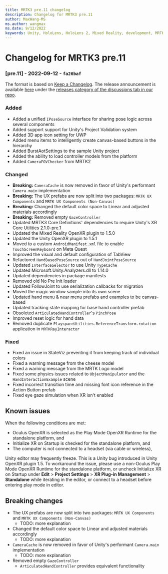 ```yaml
---
title: MRTK3 pre.11 changelog
description: Changelog for MRTK3 pre.11
author: MaxWang-MS
ms.author: wangmax
ms.date: 9/12/2022
keywords: Unity, HoloLens, HoloLens 2, Mixed Reality, development, MRTK, MRTK3, MRTK3 preview, MRTK3 public preview, changelog, MRTK3 changelog
---
```


# Changelog for MRTK3 pre.11

### [pre.11] - 2022-09-12 - `fa26baf`
The format is based on [Keep a Changelog](https://keepachangelog.com/en/1.0.0/). The release announcement is available [here](https://github.com/microsoft/MixedRealityToolkit-Unity/discussions/...............) under the [releases category of the discussions tab in our repo](https://github.com/microsoft/MixedRealityToolkit-Unity/discussions/categories/releases).

### Added
- Added a unified `IPoseSource` interface for sharing pose logic across several components
- Added support support for Unity's Project Validation system
- Added 3D app icon setting for UWP
- Added menu items to intelligently create canvas-based buttons in the hierarchy
- Added BurstAotSettings to the sample Unity project
- Added the ability to load controller models from the platform
- Added `CameraFOVChecker` from MRTK2

### Changed
- **Breaking:** `CameraCache` is now removed in favor of Unity's performant `Camera.main` implementation
- **Breaking:** The UX prefabs are now split into two packages: `MRTK UX Components` and `MRTK UX Components (Non-Canvas)`
- **Breaking:** Changed the default color space to Linear and adjusted materials accordingly
- **Breaking:** Removed empty `GazeController`
- Updated MRTK3 Core Definitions' dependencies to require Unity's XR Core Utilities 2.1.0-pre.1
- Updated the Mixed Reality OpenXR plugin to 1.5.0
- Updated the Unity OpenXR plugin to 1.5.1
- Moved to a custom `AndroidManifest.xml` file to enable `TouchScreenKeyboard` on Meta Quest
- Improved the visual and default configuration of TabView
- Refactored `HandBasedPoseSource` out of `HandJointPoseSource`
- Updated `InterfaceSelector` to use Unity `TypeCache`
- Updated Microsoft.Unity.Analyzers.dll to 1.14.0
- Updated dependencies in package manifests
- Removed  old No Pre Init loader
- Updated FollowJoint to use serialization callbacks for migration
- Moved the magic window sample into its own scene
- Updated hand menu & near menu prefabs and examples to be canvas-based
- Updated tracking state mapping for base hand controller prefab
- Obsoleted `ArticulatedHandController`'s `PinchPose`
- Improved reset logic for hand data
- Removed duplicate `PlayspaceUtilities.ReferenceTransform.rotation` application in `MRTKRayInteractor`

### Fixed
- Fixed an issue in StateViz preventing it from keeping track of individual colors
- Fixed a warning message from the cheese model
- Fixed a warning message from the MRTK Logo model
- Fixed some physics issues related to `ObjectManipulator` and the `HandInteractionExample` scene
- Fixed incorrect transition time and missing font icon reference in the Action Button prefab
- Fixed eye gaze simulation when XR isn't enabled

## Known issues

When the following conditions are met:
- Oculus OpenXR is selected as the Play Mode OpenXR Runtime for the standalone platform, and
- Initialize XR on Startup is checked for the standalone platform, and
- The computer is not connected to a headset (via cable or wireless),

Unity editor may frequently freeze. This is a Unity bug introduced in Unity OpenXR plugin 1.5.
To workaround the issue, please use a non-Oculus Play Mode OpenXR Runtime for the standalone platform, or uncheck Initialize XR on Startup under **Edit** > **Project Settings** > **XR Plug-in Management** > **Standalone** while iterating in the editor, or connect to a headset before entering play mode in editor.

## Breaking changes

- The UX prefabs are now split into two packages: `MRTK UX Components` and `MRTK UX Components (Non-Canvas)`
    - TODO: more explanation
- Changed the default color space to Linear and adjusted materials accordingly
    - TODO: more explanation
- `CameraCache` is now removed in favor of Unity's performant `Camera.main` implementation
    - TODO: more explanation
- Removed empty `GazeController`
    - `ArticulatedHandController` provides equivalent functionality